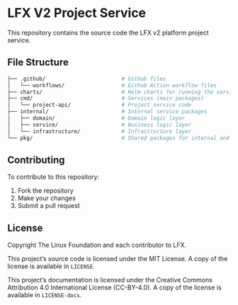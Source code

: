 # LFX V2 Project Service

This repository contains the source code the LFX v2 platform project service.

## File Structure

```bash
├── .github/                        # Github files
│   └── workflows/                  # Github Action workflow files
├── charts/                         # Helm charts for running the service in kubernetes
├── cmd/                            # Services (main packages)
│   └── project-api/                # Project service code
├── internal/                       # Internal service packages
│   ├── domain/                     # Domain logic layer
│   ├── service/                    # Business logic layer
│   └── infrastructure/             # Infrastructure layer
└── pkg/                            # Shared packages for internal and external services
```

## Contributing

To contribute to this repository:

1. Fork the repository
2. Make your changes
3. Submit a pull request

## License

Copyright The Linux Foundation and each contributor to LFX.

This project’s source code is licensed under the MIT License. A copy of the
license is available in `LICENSE`.

This project’s documentation is licensed under the Creative Commons Attribution
4.0 International License \(CC-BY-4.0\). A copy of the license is available in
`LICENSE-docs`.
